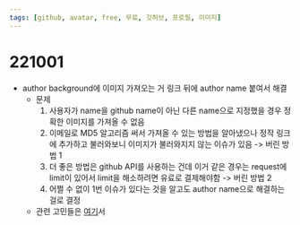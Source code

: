 ```yaml
---
tags: [github, avatar, free, 무료, 깃허브, 프로필, 이미지]
---
```


# 221001

- author background에 이미지 가져오는 거 링크 뒤에 author name 붙여서 해결
    - 문제
        1. 사용자가 name을 github name이 아닌 다른 name으로 지정했을 경우 정확한 이미지를 가져올 수 없음
        2. 이메일로 MD5 알고리즘 써서 가져올 수 있는 방법을 알아냈으나 정작 링크에 추가하고 불러와보니 이미지가 불러와지지 않는 이슈가 있음 -> 버린 방법 1
        3. 더 좋은 방법은 github API를 사용하는 건데 이거 같은 경우는 request에 limit이 있어서 limit을 해소하려면 유료로 결제해야함 -> 버린 방법 2
        4. 어쩔 수 없이 1번 이슈가 있다는 것을 알고도 author name으로 해결하는 걸로 결정
    - 관련 고민들은 [여기](https://github.com/githru/githru-vscode-ext/issues/178)서
